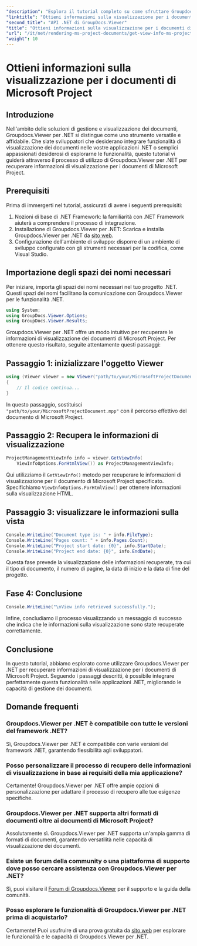 ```yaml
---
"description": "Esplora il tutorial completo su come sfruttare Groupdocs.Viewer per .NET per recuperare senza sforzo le informazioni di visualizzazione per i documenti di Microsoft Project."
"linktitle": "Ottieni informazioni sulla visualizzazione per i documenti di Microsoft Project"
"second_title": "API .NET di GroupDocs.Viewer"
"title": "Ottieni informazioni sulla visualizzazione per i documenti di Microsoft Project"
"url": "/it/net/rendering-ms-project-documents/get-view-info-ms-project/"
"weight": 10
---
```


# Ottieni informazioni sulla visualizzazione per i documenti di Microsoft Project

## Introduzione
Nell'ambito delle soluzioni di gestione e visualizzazione dei documenti, Groupdocs.Viewer per .NET si distingue come uno strumento versatile e affidabile. Che siate sviluppatori che desiderano integrare funzionalità di visualizzazione dei documenti nelle vostre applicazioni .NET o semplici appassionati desiderosi di esplorarne le funzionalità, questo tutorial vi guiderà attraverso il processo di utilizzo di Groupdocs.Viewer per .NET per recuperare informazioni di visualizzazione per i documenti di Microsoft Project.
## Prerequisiti
Prima di immergerti nel tutorial, assicurati di avere i seguenti prerequisiti:
1. Nozioni di base di .NET Framework: la familiarità con .NET Framework aiuterà a comprendere il processo di integrazione.
2. Installazione di Groupdocs.Viewer per .NET: Scarica e installa Groupdocs.Viewer per .NET da [sito web](https://releases.groupdocs.com/viewer/net/).
3. Configurazione dell'ambiente di sviluppo: disporre di un ambiente di sviluppo configurato con gli strumenti necessari per la codifica, come Visual Studio.

## Importazione degli spazi dei nomi necessari
Per iniziare, importa gli spazi dei nomi necessari nel tuo progetto .NET. Questi spazi dei nomi facilitano la comunicazione con Groupdocs.Viewer per le funzionalità .NET.

```csharp
using System;
using GroupDocs.Viewer.Options;
using GroupDocs.Viewer.Results;
```

Groupdocs.Viewer per .NET offre un modo intuitivo per recuperare le informazioni di visualizzazione dei documenti di Microsoft Project. Per ottenere questo risultato, seguite attentamente questi passaggi:
## Passaggio 1: inizializzare l'oggetto Viewer
```csharp
using (Viewer viewer = new Viewer("path/to/your/MicrosoftProjectDocument.mpp"))
{
    // Il codice continua...
}
```
In questo passaggio, sostituisci `"path/to/your/MicrosoftProjectDocument.mpp"` con il percorso effettivo del documento di Microsoft Project.
## Passaggio 2: Recupera le informazioni di visualizzazione
```csharp
ProjectManagementViewInfo info = viewer.GetViewInfo(
    ViewInfoOptions.ForHtmlView()) as ProjectManagementViewInfo;
```
Qui utilizziamo il `GetViewInfo()` metodo per recuperare le informazioni di visualizzazione per il documento di Microsoft Project specificato. Specifichiamo `ViewInfoOptions.ForHtmlView()` per ottenere informazioni sulla visualizzazione HTML.
## Passaggio 3: visualizzare le informazioni sulla vista
```csharp
Console.WriteLine("Document type is: " + info.FileType);
Console.WriteLine("Pages count: " + info.Pages.Count);
Console.WriteLine("Project start date: {0}", info.StartDate);
Console.WriteLine("Project end date: {0}", info.EndDate);
```
Questa fase prevede la visualizzazione delle informazioni recuperate, tra cui il tipo di documento, il numero di pagine, la data di inizio e la data di fine del progetto.
## Fase 4: Conclusione
```csharp
Console.WriteLine("\nView info retrieved successfully.");
```
Infine, concludiamo il processo visualizzando un messaggio di successo che indica che le informazioni sulla visualizzazione sono state recuperate correttamente.

## Conclusione
In questo tutorial, abbiamo esplorato come utilizzare Groupdocs.Viewer per .NET per recuperare informazioni di visualizzazione per i documenti di Microsoft Project. Seguendo i passaggi descritti, è possibile integrare perfettamente questa funzionalità nelle applicazioni .NET, migliorando le capacità di gestione dei documenti.
## Domande frequenti

### Groupdocs.Viewer per .NET è compatibile con tutte le versioni del framework .NET?

Sì, Groupdocs.Viewer per .NET è compatibile con varie versioni del framework .NET, garantendo flessibilità agli sviluppatori.

### Posso personalizzare il processo di recupero delle informazioni di visualizzazione in base ai requisiti della mia applicazione?

Certamente! Groupdocs.Viewer per .NET offre ampie opzioni di personalizzazione per adattare il processo di recupero alle tue esigenze specifiche.

### Groupdocs.Viewer per .NET supporta altri formati di documenti oltre ai documenti di Microsoft Project?

Assolutamente sì. Groupdocs.Viewer per .NET supporta un'ampia gamma di formati di documenti, garantendo versatilità nelle capacità di visualizzazione dei documenti.

### Esiste un forum della community o una piattaforma di supporto dove posso cercare assistenza con Groupdocs.Viewer per .NET?

Sì, puoi visitare il [Forum di Groupdocs.Viewer](https://forum.groupdocs.com/c/viewer/9) per il supporto e la guida della comunità.

### Posso esplorare le funzionalità di Groupdocs.Viewer per .NET prima di acquistarlo?

Certamente! Puoi usufruire di una prova gratuita da [sito web](https://releases.groupdocs.com/) per esplorare le funzionalità e le capacità di Groupdocs.Viewer per .NET.